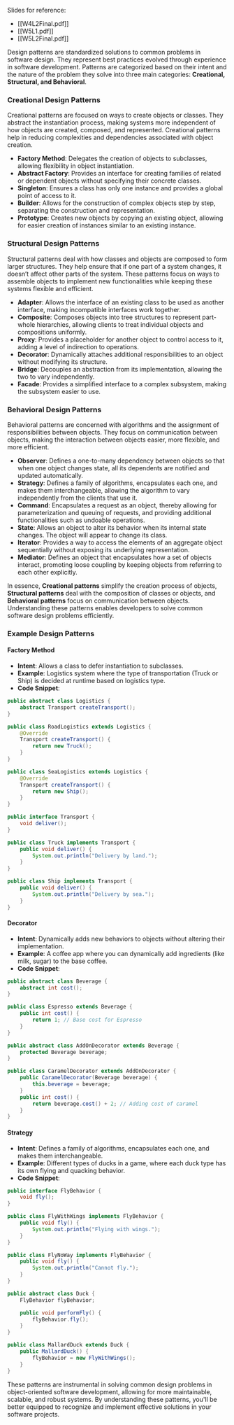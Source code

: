 Slides for reference:
- [[W4L2Final.pdf]]
- [[W5L1.pdf]]
- [[W5L2Final.pdf]]

Design patterns are standardized solutions to common problems in software design. They represent best practices evolved through experience in software development. Patterns are categorized based on their intent and the nature of the problem they solve into three main categories: **Creational, Structural, and Behavioral**.
### Creational Design Patterns

Creational patterns are focused on ways to create objects or classes. They abstract the instantiation process, making systems more independent of how objects are created, composed, and represented. Creational patterns help in reducing complexities and dependencies associated with object creation.

- **Factory Method**: Delegates the creation of objects to subclasses, allowing flexibility in object instantiation.
- **Abstract Factory**: Provides an interface for creating families of related or dependent objects without specifying their concrete classes.
- **Singleton**: Ensures a class has only one instance and provides a global point of access to it.
- **Builder**: Allows for the construction of complex objects step by step, separating the construction and representation.
- **Prototype**: Creates new objects by copying an existing object, allowing for easier creation of instances similar to an existing instance.

### Structural Design Patterns

Structural patterns deal with how classes and objects are composed to form larger structures. They help ensure that if one part of a system changes, it doesn’t affect other parts of the system. These patterns focus on ways to assemble objects to implement new functionalities while keeping these systems flexible and efficient.

- **Adapter**: Allows the interface of an existing class to be used as another interface, making incompatible interfaces work together.
- **Composite**: Composes objects into tree structures to represent part-whole hierarchies, allowing clients to treat individual objects and compositions uniformly.
- **Proxy**: Provides a placeholder for another object to control access to it, adding a level of indirection to operations.
- **Decorator**: Dynamically attaches additional responsibilities to an object without modifying its structure.
- **Bridge**: Decouples an abstraction from its implementation, allowing the two to vary independently.
- **Facade**: Provides a simplified interface to a complex subsystem, making the subsystem easier to use.

### Behavioral Design Patterns

Behavioral patterns are concerned with algorithms and the assignment of responsibilities between objects. They focus on communication between objects, making the interaction between objects easier, more flexible, and more efficient.

- **Observer**: Defines a one-to-many dependency between objects so that when one object changes state, all its dependents are notified and updated automatically.
- **Strategy**: Defines a family of algorithms, encapsulates each one, and makes them interchangeable, allowing the algorithm to vary independently from the clients that use it.
- **Command**: Encapsulates a request as an object, thereby allowing for parameterization and queuing of requests, and providing additional functionalities such as undoable operations.
- **State**: Allows an object to alter its behavior when its internal state changes. The object will appear to change its class.
- **Iterator**: Provides a way to access the elements of an aggregate object sequentially without exposing its underlying representation.
- **Mediator**: Defines an object that encapsulates how a set of objects interact, promoting loose coupling by keeping objects from referring to each other explicitly.

In essence, **Creational patterns** simplify the creation process of objects, **Structural patterns** deal with the composition of classes or objects, and **Behavioral patterns** focus on communication between objects. Understanding these patterns enables developers to solve common software design problems efficiently.
### Example Design Patterns

#### Factory Method
- **Intent**: Allows a class to defer instantiation to subclasses.
- **Example**: Logistics system where the type of transportation (Truck or Ship) is decided at runtime based on logistics type.
- **Code Snippet**:
```java
public abstract class Logistics {
    abstract Transport createTransport();
}

public class RoadLogistics extends Logistics {
    @Override
    Transport createTransport() {
        return new Truck();
    }
}

public class SeaLogistics extends Logistics {
    @Override
    Transport createTransport() {
        return new Ship();
    }
}

public interface Transport {
    void deliver();
}

public class Truck implements Transport {
    public void deliver() {
        System.out.println("Delivery by land.");
    }
}

public class Ship implements Transport {
    public void deliver() {
        System.out.println("Delivery by sea.");
    }
}
```

#### Decorator
- **Intent**: Dynamically adds new behaviors to objects without altering their implementation.
- **Example**: A coffee app where you can dynamically add ingredients (like milk, sugar) to the base coffee.
- **Code Snippet**:
```java
public abstract class Beverage {
    abstract int cost();
}

public class Espresso extends Beverage {
    public int cost() {
        return 1; // Base cost for Espresso
    }
}

public abstract class AddOnDecorator extends Beverage {
    protected Beverage beverage;
}

public class CaramelDecorator extends AddOnDecorator {
    public CaramelDecorator(Beverage beverage) {
        this.beverage = beverage;
    }
    public int cost() {
        return beverage.cost() + 2; // Adding cost of caramel
    }
}
```
#### Strategy
- **Intent**: Defines a family of algorithms, encapsulates each one, and makes them interchangeable.
- **Example**: Different types of ducks in a game, where each duck type has its own flying and quacking behavior.
- **Code Snippet**:
```java
public interface FlyBehavior {
    void fly();
}

public class FlyWithWings implements FlyBehavior {
    public void fly() {
        System.out.println("Flying with wings.");
    }
}

public class FlyNoWay implements FlyBehavior {
    public void fly() {
        System.out.println("Cannot fly.");
    }
}

public abstract class Duck {
    FlyBehavior flyBehavior;

    public void performFly() {
        flyBehavior.fly();
    }
}

public class MallardDuck extends Duck {
    public MallardDuck() {
        flyBehavior = new FlyWithWings();
    }
}
```

These patterns are instrumental in solving common design problems in object-oriented software development, allowing for more maintainable, scalable, and robust systems. By understanding these patterns, you'll be better equipped to recognize and implement effective solutions in your software projects.